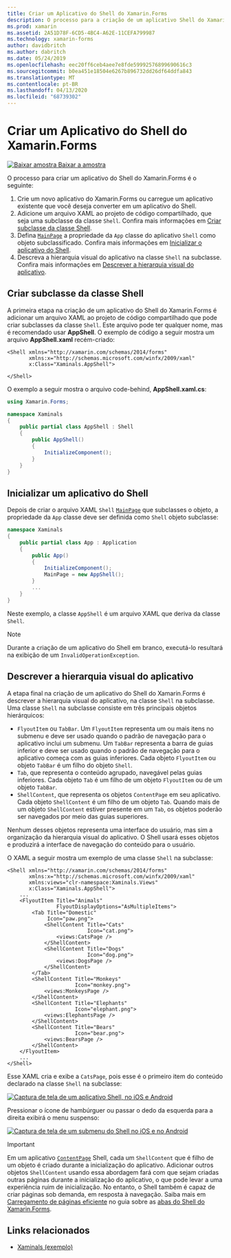 ```yaml
---
title: Criar um Aplicativo do Shell do Xamarin.Forms
description: O processo para a criação de um aplicativo Shell do Xamarin.Forms é criar um arquivo XAML que seja uma subclasse da classe do Shell, definir a propriedade MainPage da classe App do aplicativo para o objeto Shell na subclasse e descrever a hierarquia visual do aplicativo na classe Shell na subclasse.
ms.prod: xamarin
ms.assetid: 2A51D78F-6CD5-4BC4-A62E-11CEFA799987
ms.technology: xamarin-forms
author: davidbritch
ms.author: dabritch
ms.date: 05/24/2019
ms.openlocfilehash: eec20ff6ceb4aee7e8fde59992576899690616c3
ms.sourcegitcommit: b0ea451e18504e6267b896732dd26df64ddfa843
ms.translationtype: MT
ms.contentlocale: pt-BR
ms.lasthandoff: 04/13/2020
ms.locfileid: "68739302"
---
```

# <a name="create-a-xamarinforms-shell-application"></a>Criar um Aplicativo do Shell do Xamarin.Forms

[![Baixar](~/media/shared/download.png) amostra Baixar a amostra](https://docs.microsoft.com/samples/xamarin/xamarin-forms-samples/userinterface-xaminals/)

O processo para criar um aplicativo do Shell do Xamarin.Forms é o seguinte:

1. Crie um novo aplicativo do Xamarin.Forms ou carregue um aplicativo existente que você deseja converter em um aplicativo do Shell.
1. Adicione um arquivo XAML ao projeto de código compartilhado, que seja uma subclasse da classe `Shell`. Confira mais informações em [Criar subclasse da classe Shell](#subclass-the-shell-class).
1. Defina [`MainPage`](xref:Xamarin.Forms.Application.MainPage) a propriedade da `App` classe do aplicativo `Shell` como objeto subclassificado. Confira mais informações em [Inicializar o aplicativo do Shell](#bootstrap-the-shell-application).
1. Descreva a hierarquia visual do aplicativo na classe `Shell` na subclasse. Confira mais informações em [Descrever a hierarquia visual do aplicativo](#describe-the-visual-hierarchy-of-the-application).

## <a name="subclass-the-shell-class"></a>Criar subclasse da classe Shell

A primeira etapa na criação de um aplicativo do Shell do Xamarin.Forms é adicionar um arquivo XAML ao projeto de código compartilhado que pode criar subclasses da classe `Shell`. Este arquivo pode ter qualquer nome, mas é recomendado usar **AppShell**. O exemplo de código a seguir mostra um arquivo **AppShell.xaml** recém-criado:

```xaml
<Shell xmlns="http://xamarin.com/schemas/2014/forms"
       xmlns:x="http://schemas.microsoft.com/winfx/2009/xaml"
       x:Class="Xaminals.AppShell">

</Shell>
```

O exemplo a seguir mostra o arquivo code-behind, **AppShell.xaml.cs**:

```csharp
using Xamarin.Forms;

namespace Xaminals
{
    public partial class AppShell : Shell
    {
        public AppShell()
        {
            InitializeComponent();
        }
    }
}
```

## <a name="bootstrap-the-shell-application"></a>Inicializar um aplicativo do Shell

Depois de criar o arquivo XAML `Shell` [`MainPage`](xref:Xamarin.Forms.Application.MainPage) que subclasses o objeto, a propriedade da `App` classe deve ser definida como `Shell` objeto subclasse:

```csharp
namespace Xaminals
{
    public partial class App : Application
    {
        public App()
        {
            InitializeComponent();
            MainPage = new AppShell();
        }
        ...
    }
}
```

Neste exemplo, a classe `AppShell` é um arquivo XAML que deriva da classe `Shell`.

> [!NOTE]
> Durante a criação de um aplicativo do Shell em branco, executá-lo resultará na exibição de um `InvalidOperationException`.

## <a name="describe-the-visual-hierarchy-of-the-application"></a>Descrever a hierarquia visual do aplicativo

A etapa final na criação de um aplicativo do Shell do Xamarin.Forms é descrever a hierarquia visual do aplicativo, na classe `Shell` na subclasse. Uma classe `Shell` na subclasse consiste em três principais objetos hierárquicos:

- `FlyoutItem` ou `TabBar`. Um `FlyoutItem` representa um ou mais itens no submenu e deve ser usado quando o padrão de navegação para o aplicativo inclui um submenu. Um `TabBar` representa a barra de guias inferior e deve ser usado quando o padrão de navegação para o aplicativo começa com as guias inferiores. Cada objeto `FlyoutItem` ou objeto `TabBar` é um filho do objeto `Shell`.
- `Tab`, que representa o conteúdo agrupado, navegável pelas guias inferiores. Cada objeto `Tab` é um filho de um objeto `FlyoutItem` ou de um objeto `TabBar`.
- `ShellContent`, que representa os objetos `ContentPage` em seu aplicativo. Cada objeto `ShellContent` é um filho de um objeto `Tab`. Quando mais de um objeto `ShellContent` estiver presente em um `Tab`, os objetos poderão ser navegados por meio das guias superiores.

Nenhum desses objetos representa uma interface do usuário, mas sim a organização da hierarquia visual do aplicativo. O Shell usará esses objetos e produzirá a interface de navegação do conteúdo para o usuário.

O XAML a seguir mostra um exemplo de uma classe `Shell` na subclasse:

```xaml
<Shell xmlns="http://xamarin.com/schemas/2014/forms"
       xmlns:x="http://schemas.microsoft.com/winfx/2009/xaml"
       xmlns:views="clr-namespace:Xaminals.Views"
       x:Class="Xaminals.AppShell">
    ...
    <FlyoutItem Title="Animals"
                FlyoutDisplayOptions="AsMultipleItems">
        <Tab Title="Domestic"
             Icon="paw.png">
            <ShellContent Title="Cats"
                          Icon="cat.png">
                <views:CatsPage />
            </ShellContent>
            <ShellContent Title="Dogs"
                          Icon="dog.png">
                <views:DogsPage />
            </ShellContent>
        </Tab>
        <ShellContent Title="Monkeys"
                      Icon="monkey.png">
            <views:MonkeysPage />
        </ShellContent>
        <ShellContent Title="Elephants"
                      Icon="elephant.png">  
            <views:ElephantsPage />
        </ShellContent>
        <ShellContent Title="Bears"
                      Icon="bear.png">
            <views:BearsPage />
        </ShellContent>
    </FlyoutItem>
    ...
</Shell>
```

Esse XAML cria e exibe a `CatsPage`, pois esse é o primeiro item do conteúdo declarado na classe `Shell` na subclasse:

[![Captura de tela de um aplicativo Shell, no iOS e Android](create-images/cats.png "Aplicativo Shell")](create-images/cats-large.png#lightbox "Aplicativo Shell")

Pressionar o ícone de hambúrguer ou passar o dedo da esquerda para a direita exibirá o menu suspenso:

[![Captura de tela de um submenu do Shell no iOS e no Android](create-images/flyout-reduced.png "Submenu do Shell")](create-images/flyout-reduced-large.png#lightbox "Submenu do Shell")

> [!IMPORTANT]
> Em um aplicativo [`ContentPage`](xref:Xamarin.Forms.ContentPage) Shell, cada um `ShellContent` que é filho de um objeto é criado durante a inicialização do aplicativo. Adicionar outros objetos `ShellContent` usando essa abordagem fará com que sejam criadas outras páginas durante a inicialização do aplicativo, o que pode levar a uma experiência ruim de inicialização. No entanto, o Shell também é capaz de criar páginas sob demanda, em resposta à navegação. Saiba mais em [Carregamento de páginas eficiente](tabs.md#efficient-page-loading) no guia sobre as [abas do Shell do Xamarin.Forms](tabs.md).

## <a name="related-links"></a>Links relacionados

- [Xaminals (exemplo)](https://docs.microsoft.com/samples/xamarin/xamarin-forms-samples/userinterface-xaminals/)
